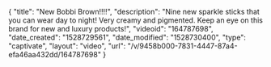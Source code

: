 {
    "title": "New Bobbi Brown!!!!",
    "description": "Nine new sparkle sticks that you can wear day to night! Very creamy and pigmented. Keep an eye on this brand for new and luxury products!",
    "videoid": "164787698",
    "date_created": "1528729561",
    "date_modified": "1528730400",
    "type": "captivate",
    "layout": "video",
    "url": "\/v\/9458b000-7831-4447-87a4-efa46aa432dd\/164787698"
}